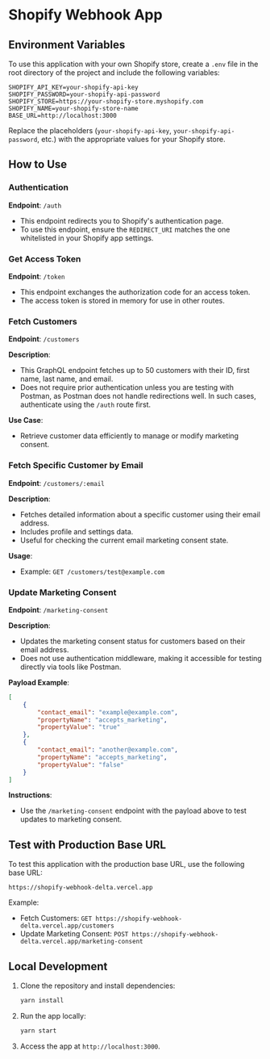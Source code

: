 # Shopify Webhook App


## Environment Variables
To use this application with your own Shopify store, create a `.env` file in the root directory of the project and include the following variables:

```env
SHOPIFY_API_KEY=your-shopify-api-key
SHOPIFY_PASSWORD=your-shopify-api-password
SHOPIFY_STORE=https://your-shopify-store.myshopify.com
SHOPIFY_NAME=your-shopify-store-name
BASE_URL=http://localhost:3000
```

Replace the placeholders (`your-shopify-api-key`, `your-shopify-api-password`, etc.) with the appropriate values for your Shopify store.

## How to Use

### Authentication
**Endpoint**: `/auth`

- This endpoint redirects you to Shopify's authentication page.
- To use this endpoint, ensure the `REDIRECT_URI` matches the one whitelisted in your Shopify app settings.

### Get Access Token
**Endpoint**: `/token`

- This endpoint exchanges the authorization code for an access token.
- The access token is stored in memory for use in other routes.

### Fetch Customers
**Endpoint**: `/customers`

**Description**:
- This GraphQL endpoint fetches up to 50 customers with their ID, first name, last name, and email.
- Does not require prior authentication unless you are testing with Postman, as Postman does not handle redirections well. In such cases, authenticate using the `/auth` route first.

**Use Case**:
- Retrieve customer data efficiently to manage or modify marketing consent.

### Fetch Specific Customer by Email
**Endpoint**: `/customers/:email`

**Description**:
- Fetches detailed information about a specific customer using their email address.
- Includes profile and settings data.
- Useful for checking the current email marketing consent state.

**Usage**:
- Example: `GET /customers/test@example.com`

### Update Marketing Consent
**Endpoint**: `/marketing-consent`

**Description**:
- Updates the marketing consent status for customers based on their email address.
- Does not use authentication middleware, making it accessible for testing directly via tools like Postman.

**Payload Example**:
```json
[
    {
        "contact_email": "example@example.com",
        "propertyName": "accepts_marketing",
        "propertyValue": "true"
    },
    {
        "contact_email": "another@example.com",
        "propertyName": "accepts_marketing",
        "propertyValue": "false"
    }
]
```

**Instructions**:
- Use the `/marketing-consent` endpoint with the payload above to test updates to marketing consent.

## Test with Production Base URL
To test this application with the production base URL, use the following base URL:

```
https://shopify-webhook-delta.vercel.app
```

Example:
- Fetch Customers: `GET https://shopify-webhook-delta.vercel.app/customers`
- Update Marketing Consent: `POST https://shopify-webhook-delta.vercel.app/marketing-consent`

## Local Development
1. Clone the repository and install dependencies:
   ```bash
   yarn install
   ```
2. Run the app locally:
   ```bash
   yarn start
   ```
3. Access the app at `http://localhost:3000`.

